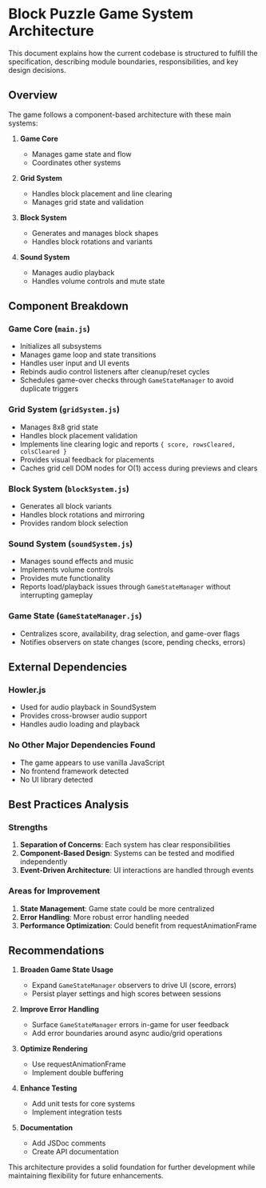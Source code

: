 # Block Puzzle Game System Architecture

This document explains how the current codebase is structured to fulfill the specification, describing module boundaries, responsibilities, and key design decisions.

## Overview

The game follows a component-based architecture with these main systems:

1. **Game Core**
   - Manages game state and flow
   - Coordinates other systems

2. **Grid System**
   - Handles block placement and line clearing
   - Manages grid state and validation

3. **Block System**
   - Generates and manages block shapes
   - Handles block rotations and variants

4. **Sound System**
   - Manages audio playback
   - Handles volume controls and mute state

## Component Breakdown

### Game Core (`main.js`)
- Initializes all subsystems
- Manages game loop and state transitions
- Handles user input and UI events
- Rebinds audio control listeners after cleanup/reset cycles
- Schedules game-over checks through `GameStateManager` to avoid duplicate triggers

### Grid System (`gridSystem.js`)
- Manages 8x8 grid state
- Handles block placement validation
- Implements line clearing logic and reports `{ score, rowsCleared, colsCleared }`
- Provides visual feedback for placements
- Caches grid cell DOM nodes for O(1) access during previews and clears

### Block System (`blockSystem.js`)
- Generates all block variants
- Handles block rotations and mirroring
- Provides random block selection

### Sound System (`soundSystem.js`)
- Manages sound effects and music
- Implements volume controls
- Provides mute functionality
- Reports load/playback issues through `GameStateManager` without interrupting gameplay

### Game State (`GameStateManager.js`)
- Centralizes score, availability, drag selection, and game-over flags
- Notifies observers on state changes (score, pending checks, errors)

## External Dependencies

### Howler.js
- Used for audio playback in SoundSystem
- Provides cross-browser audio support
- Handles audio loading and playback

### No Other Major Dependencies Found
- The game appears to use vanilla JavaScript
- No frontend framework detected
- No UI library detected

## Best Practices Analysis

### Strengths
1. **Separation of Concerns**: Each system has clear responsibilities
2. **Component-Based Design**: Systems can be tested and modified independently
3. **Event-Driven Architecture**: UI interactions are handled through events

### Areas for Improvement
1. **State Management**: Game state could be more centralized
2. **Error Handling**: More robust error handling needed
3. **Performance Optimization**: Could benefit from requestAnimationFrame

## Recommendations

1. **Broaden Game State Usage**
   - Expand `GameStateManager` observers to drive UI (score, errors)
   - Persist player settings and high scores between sessions

2. **Improve Error Handling**
   - Surface `GameStateManager` errors in-game for user feedback
   - Add error boundaries around async audio/grid operations

3. **Optimize Rendering**
   - Use requestAnimationFrame
   - Implement double buffering

4. **Enhance Testing**
   - Add unit tests for core systems
   - Implement integration tests

5. **Documentation**
   - Add JSDoc comments
   - Create API documentation

This architecture provides a solid foundation for further development while maintaining flexibility for future enhancements.
